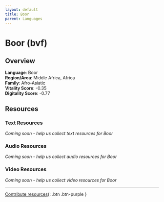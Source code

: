 ```yaml
---
layout: default
title: Boor
parent: Languages
---
```


# Boor (bvf)

## Overview

**Language**: Boor  
**Region/Area**: Middle Africa, Africa  
**Family**: Afro-Asiatic  
**Vitality Score**: -0.35  
**Digitality Score**: -0.77  

## Resources

### Text Resources
*Coming soon - help us collect text resources for Boor*

### Audio Resources
*Coming soon - help us collect audio resources for Boor*

### Video Resources
*Coming soon - help us collect video resources for Boor*

---

[Contribute resources](https://fairtrain.github.io/){: .btn .btn-purple }
